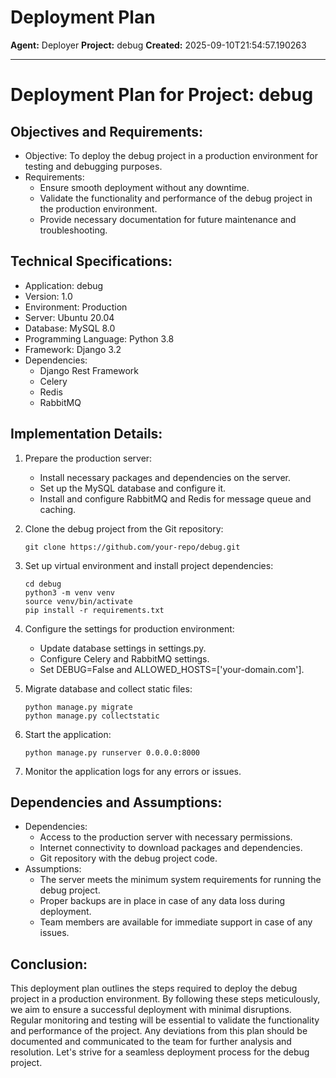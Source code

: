 # Deployment Plan

**Agent:** Deployer
**Project:** debug
**Created:** 2025-09-10T21:54:57.190263

---

# Deployment Plan for Project: debug

## Objectives and Requirements:
- Objective: To deploy the debug project in a production environment for testing and debugging purposes.
- Requirements: 
  - Ensure smooth deployment without any downtime.
  - Validate the functionality and performance of the debug project in the production environment.
  - Provide necessary documentation for future maintenance and troubleshooting.

## Technical Specifications:
- Application: debug
- Version: 1.0
- Environment: Production
- Server: Ubuntu 20.04
- Database: MySQL 8.0
- Programming Language: Python 3.8
- Framework: Django 3.2
- Dependencies: 
  - Django Rest Framework
  - Celery
  - Redis
  - RabbitMQ

## Implementation Details:
1. Prepare the production server:
   - Install necessary packages and dependencies on the server.
   - Set up the MySQL database and configure it.
   - Install and configure RabbitMQ and Redis for message queue and caching.
   
2. Clone the debug project from the Git repository:
   ```
   git clone https://github.com/your-repo/debug.git
   ```

3. Set up virtual environment and install project dependencies:
   ```
   cd debug
   python3 -m venv venv
   source venv/bin/activate
   pip install -r requirements.txt
   ```

4. Configure the settings for production environment:
   - Update database settings in settings.py.
   - Configure Celery and RabbitMQ settings.
   - Set DEBUG=False and ALLOWED_HOSTS=['your-domain.com'].

5. Migrate database and collect static files:
   ```
   python manage.py migrate
   python manage.py collectstatic
   ```

6. Start the application:
   ```
   python manage.py runserver 0.0.0.0:8000
   ```

7. Monitor the application logs for any errors or issues.

## Dependencies and Assumptions:
- Dependencies:
  - Access to the production server with necessary permissions.
  - Internet connectivity to download packages and dependencies.
  - Git repository with the debug project code.
- Assumptions:
  - The server meets the minimum system requirements for running the debug project.
  - Proper backups are in place in case of any data loss during deployment.
  - Team members are available for immediate support in case of any issues.

## Conclusion:
This deployment plan outlines the steps required to deploy the debug project in a production environment. By following these steps meticulously, we aim to ensure a successful deployment with minimal disruptions. Regular monitoring and testing will be essential to validate the functionality and performance of the project. Any deviations from this plan should be documented and communicated to the team for further analysis and resolution. Let's strive for a seamless deployment process for the debug project.